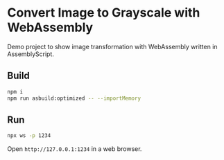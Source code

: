 # Convert Image to Grayscale with WebAssembly

Demo project to show image transformation with WebAssembly written in AssemblyScript.

## Build
```sh
npm i
npm run asbuild:optimized -- --importMemory
```

## Run
```sh
npx ws -p 1234
```

Open `http://127.0.0.1:1234` in a web browser.

